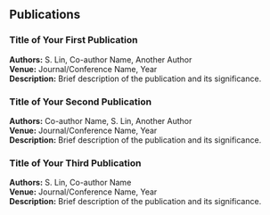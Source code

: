 ## Publications

### Title of Your First Publication
**Authors:** S. Lin, Co-author Name, Another Author  
**Venue:** Journal/Conference Name, Year  
**Description:** Brief description of the publication and its significance.

### Title of Your Second Publication
**Authors:** Co-author Name, S. Lin, Another Author  
**Venue:** Journal/Conference Name, Year  
**Description:** Brief description of the publication and its significance.

### Title of Your Third Publication
**Authors:** S. Lin, Co-author Name  
**Venue:** Journal/Conference Name, Year  
**Description:** Brief description of the publication and its significance.